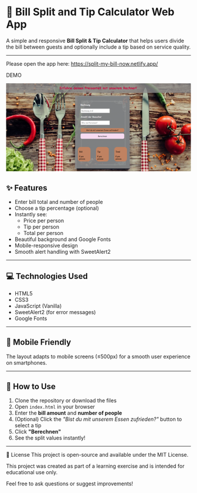 # 🧮 Bill Split and Tip Calculator Web App

A simple and responsive **Bill Split & Tip Calculator** that helps users divide the bill between guests and optionally include a tip based on service quality.

---

Please open the app here: https://split-my-bill-now.netlify.app/

DEMO

![Screenshot](bill.png)

## ✨ Features

- Enter bill total and number of people
- Choose a tip percentage (optional)
- Instantly see:
  - Price per person
  - Tip per person
  - Total per person
- Beautiful background and Google Fonts
- Mobile-responsive design
- Smooth alert handling with SweetAlert2

---

## 💻 Technologies Used

- HTML5
- CSS3
- JavaScript (Vanilla)
- SweetAlert2 (for error messages)
- Google Fonts

---

## 📱 Mobile Friendly

The layout adapts to mobile screens (≤500px) for a smooth user experience on smartphones.

---

## 🚀 How to Use

1. Clone the repository or download the files
2. Open `index.html` in your browser
3. Enter the **bill amount** and **number of people**
4. (Optional) Click the *"Bist du mit unserem Essen zufrieden?"* button to select a tip
5. Click **"Berechnen"**
6. See the split values instantly!

---

📌 License This project is open-source and available under the MIT License.

This project was created as part of a learning exercise and is intended for educational use only.

Feel free to ask questions or suggest improvements!
